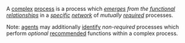 A [complex](https://github.com/gcassel/Modular-Organization-Terminology/blob/master/terms/complex.md) [process](https://github.com/gcassel/Modular-Organization-Terminology/blob/master/terms/process.md) is a process which *[emerges](https://github.com/gcassel/Modular-Organization-Terminology/blob/master/terms/emergence.md) from the [functional](https://github.com/gcassel/Modular-Organization-Terminology/blob/master/terms/function.md) [relationships](https://github.com/gcassel/Modular-Organization-Terminology/blob/master/terms/relationship.md)* in a *[specific](https://github.com/gcassel/Modular-Organization-Terminology/blob/master/terms/specific.md) [network](https://github.com/gcassel/Modular-Organization-Terminology/blob/master/terms/network.md)* of *mutually [required](https://github.com/gcassel/Modular-Organization-Terminology/blob/master/terms/requirement.md)* processes.

Note: [agents](https://github.com/gcassel/Modular-Organization-Terminology/blob/master/terms/agent.md) may additionally [identify](https://github.com/gcassel/Modular-Organization-Terminology/blob/master/terms/identify.md) *non-required* processes which perform *optional* [recommended](https://github.com/gcassel/Modular-Organization-Terminology/blob/master/terms/recommendation.md) functions within a complex process.
